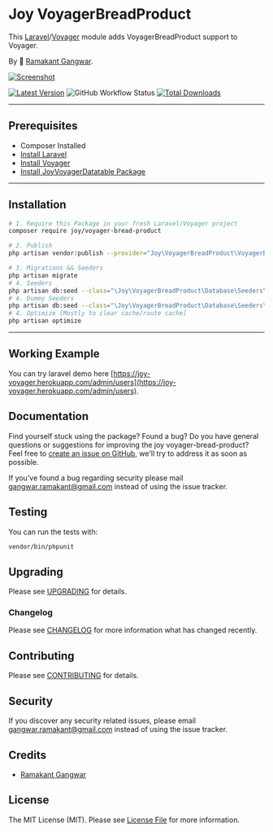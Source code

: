# Joy VoyagerBreadProduct

This [Laravel](https://laravel.com/)/[Voyager](https://voyager.devdojo.com/) module adds VoyagerBreadProduct support to Voyager.

By 🐼 [Ramakant Gangwar](https://github.com/rxcod9).

[![Screenshot](https://raw.githubusercontent.com/rxcod9/joy-voyager-bread-product/main/cover.jpg)](https://joy-voyager.herokuapp.com/)

[![Latest Version](https://img.shields.io/github/v/release/rxcod9/joy-voyager-bread-product?style=flat-square)](https://github.com/rxcod9/joy-voyager-bread-product/releases)
![GitHub Workflow Status](https://img.shields.io/github/workflow/status/rxcod9/joy-voyager-bread-product/run-tests?label=tests)
[![Total Downloads](https://img.shields.io/packagist/dt/joy/voyager-bread-product.svg?style=flat-square)](https://packagist.org/packages/joy/voyager-bread-product)

---

## Prerequisites

*   Composer Installed
*   [Install Laravel](https://laravel.com/docs/installation)
*   [Install Voyager](https://github.com/the-control-group/voyager)
*   [Install JoyVoyagerDatatable Package](https://github.com/rxcod9/joy-voyager-datatable)

---

## Installation

```bash
# 1. Require this Package in your fresh Laravel/Voyager project
composer require joy/voyager-bread-product

# 2. Publish
php artisan vendor:publish --provider="Joy\VoyagerBreadProduct\VoyagerBreadProductServiceProvider" --force

# 3. Migrations && Seeders
php artisan migrate
# 4. Seeders
php artisan db:seed --class="\Joy\VoyagerBreadProduct\Database\Seeders\VoyagerDatabaseSeeder" --force
# 4. Dummy Seeders
php artisan db:seed --class="\Joy\VoyagerBreadProduct\Database\Seeders\VoyagerDummyDatabaseSeeder" --force
# 4. Optimize [Mostly to clear cache/route cache]
php artisan optimize
```

---


## Working Example

You can try laravel demo here [https://joy-voyager.herokuapp.com/admin/users](https://joy-voyager.herokuapp.com/admin/users).

## Documentation

Find yourself stuck using the package? Found a bug? Do you have general questions or suggestions for improving the joy voyager-bread-product? Feel free to [create an issue on GitHub](https://github.com/rxcod9/joy-voyager-bread-product/issues), we'll try to address it as soon as possible.

If you've found a bug regarding security please mail [gangwar.ramakant@gmail.com](mailto:gangwar.ramakant@gmail.com) instead of using the issue tracker.

## Testing

You can run the tests with:

```bash
vendor/bin/phpunit
```

## Upgrading

Please see [UPGRADING](UPGRADING.md) for details.

### Changelog

Please see [CHANGELOG](CHANGELOG.md) for more information what has changed recently.

## Contributing

Please see [CONTRIBUTING](CONTRIBUTING.md) for details.

## Security

If you discover any security related issues, please email [gangwar.ramakant@gmail.com](mailto:gangwar.ramakant@gmail.com) instead of using the issue tracker.

## Credits

- [Ramakant Gangwar](https://github.com/rxcod9)

## License

The MIT License (MIT). Please see [License File](LICENSE.md) for more information.
